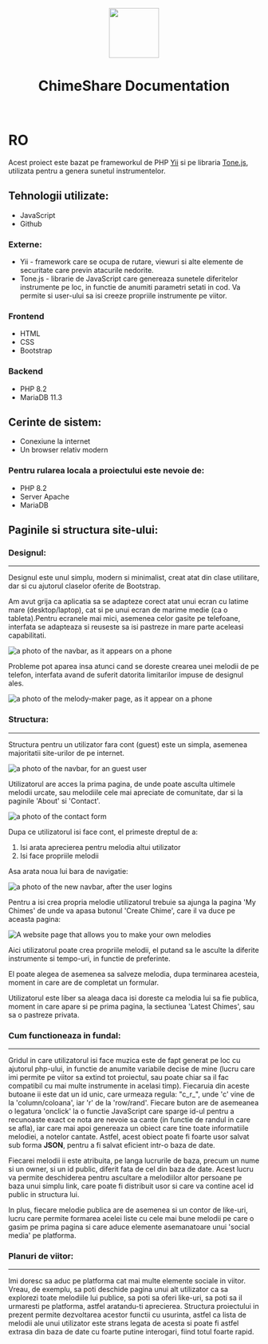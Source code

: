 <p align="center">
    <a href="https://chime-share.com" target="_blank">
        <img src="https://chime-share.com/frontend/web/img/logo-white.png" height="100px">
    </a>
    <h1 align="center">ChimeShare Documentation</h1>
    <br>
</p>

<h1>RO</h1>

Acest proiect este bazat pe frameworkul de PHP [Yii](https://www.yiiframework.com/) si pe libraria [Tone.js](https://tonejs.github.io/), utilizata pentru a genera sunetul instrumentelor.

## Tehnologii utilizate:

- JavaScript
- Github

### Externe:

- Yii - framework care se ocupa de rutare, viewuri si alte elemente de securitate care previn atacurile nedorite.
- Tone.js - librarie de JavaScript care genereaza sunetele diferitelor instrumente pe loc, in functie de anumiti parametri setati in cod. Va permite si user-ului sa isi creeze propriile instrumente pe viitor.
  
### Frontend
- HTML
- CSS
- Bootstrap

### Backend
- PHP 8.2
- MariaDB 11.3

## Cerinte de sistem:

- Conexiune la internet
- Un browser relativ modern

### Pentru rularea locala a proiectului este nevoie de:

- PHP 8.2
- Server Apache
- MariaDB

## Paginile si structura site-ului:

### Designul:

-------------------------------

Designul este unul simplu, modern si minimalist, creat atat din clase utilitare, dar si cu ajutorul claselor oferite de Bootstrap.

Am avut grija ca aplicatia sa se adapteze corect atat unui ecran cu latime mare (desktop/laptop), cat si pe unui ecran de marime medie (ca o tableta).Pentru ecranele mai mici, asemenea
celor gasite pe telefoane, interfata se adapteaza si reuseste sa isi pastreze in mare parte aceleasi capabilitati.

![a photo of the navbar, as it appears on a phone](https://github.com/AndreicuD/ChimeShare/assets/78648231/04c3df81-45f5-439b-9638-35f9be7f79bd)

Probleme pot aparea insa atunci cand se doreste crearea unei melodii de pe telefon, interfata avand de suferit datorita limitarilor impuse de designul ales.

![a photo of the melody-maker page, as it appear on a phone](https://github.com/AndreicuD/ChimeShare/assets/78648231/fc42bfba-1790-40e2-a551-f7a24e003bf2)

### Structura:

-------------------------------

Structura pentru un utilizator fara cont (guest) este un simpla, asemenea majoritatii site-urilor de pe internet.

![a photo of the navbar, for an guest user](https://github.com/AndreicuD/ChimeShare/assets/78648231/4ac374a8-80e9-4e64-8034-e3bc9fe9c796)

Utilizatorul are acces la prima pagina, de unde poate asculta ultimele melodii urcate, sau melodiile cele mai apreciate de comunitate, dar si la paginile 'About' si 'Contact'.

![a photo of the contact form](https://github.com/AndreicuD/ChimeShare/assets/78648231/dc6cefe5-c5b5-4795-b8d6-d44fc40f7650)

Dupa ce utilizatorul isi face cont, el primeste dreptul de a:

1. Isi arata aprecierea pentru melodia altui utilizator
2. Isi face propriile melodii

Asa arata noua lui bara de navigatie:

![a photo of the new navbar, after the user logins](https://github.com/AndreicuD/ChimeShare/assets/78648231/f635553c-cf4e-408f-85f0-0bbfe4422e14)

Pentru a isi crea propria melodie utilizatorul trebuie sa ajunga la pagina 'My Chimes' de unde va apasa butonul 'Create Chime', care il va duce pe aceasta pagina:

![A website page that allows you to make your own melodies](https://github.com/AndreicuD/ChimeShare/assets/78648231/3b1297e6-ae26-4404-908d-ed717b141681)

Aici utilizatorul poate crea propriile melodii, el putand sa le asculte la diferite instrumente si tempo-uri, in functie de preferinte.

El poate alegea de asemenea sa salveze melodia, dupa terminarea acesteia, moment in care are de completat un formular.

Utilizatorul este liber sa aleaga daca isi doreste ca melodia lui sa fie publica, moment in care apare si pe prima pagina, la sectiunea 'Latest Chimes', sau sa o pastreze privata.


### Cum functioneaza in fundal:

-------------------------------

Gridul in care utilizatorul isi face muzica este de fapt generat pe loc cu ajutorul php-ului, in functie de anumite variabile decise de mine (lucru care imi permite pe viitor sa
extind tot proiectul, sau poate chiar sa il fac compatibil cu mai multe instrumente in acelasi timp). Fiecaruia din aceste butoane ii este dat un id unic, care urmeaza regula:
"c_r_", unde 'c' vine de la 'column/coloana', iar 'r' de la 'row/rand'. Fiecare buton are de asemeanea o legatura 'onclick' la o functie JavaScript care sparge id-ul
pentru a recunoaste exact ce nota are nevoie sa cante (in functie de randul in care se afla), iar care mai apoi genereaza un obiect care tine toate informatiile melodiei, a
notelor cantate. Astfel, acest obiect poate fi foarte usor salvat sub forma <b>JSON</b>, pentru a fi salvat eficient intr-o baza de date.

Fiecarei melodii ii este atribuita, pe langa lucrurile de baza, precum un nume si un owner, si un id public, diferit fata de cel din baza de date. Acest lucru va permite
deschiderea pentru ascultare a melodiilor altor persoane pe baza unui simplu link, care poate fi distribuit usor si care va contine acel id public in structura lui.

In plus, fiecare melodie publica are de asemenea si un contor de like-uri, lucru care permite formarea acelei liste cu cele mai bune melodii pe care o gasim pe prima pagina
si care aduce elemente asemanatoare unui 'social media' pe platforma.

### Planuri de viitor:

-------------------------------

Imi doresc sa aduc pe platforma cat mai multe elemente sociale in viitor. Vreau, de exemplu, sa poti deschide pagina unui alt utilizator ca sa explorezi toate melodiile lui
publice, sa poti sa oferi like-uri, sa poti sa il urmaresti pe platforma, astfel aratandu-ti aprecierea. Structura proiectului in prezent permite dezvoltarea acestor functii
cu usurinta, astfel ca lista de melodii ale unui utilizator este strans legata de acesta si poate fi astfel extrasa din baza de date cu foarte putine interogari, fiind totul
foarte rapid.
